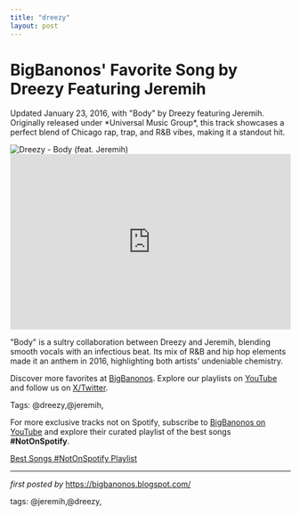 ```yaml
---
title: "dreezy"
layout: post
---
```

<!-- Post Title -->
<h1 >BigBanonos' Favorite Song by Dreezy Featuring Jeremih</h1> <!-- Introductory Text -->
<p >Updated January 23, 2016, with "Body" by Dreezy featuring Jeremih. Originally released under *Universal Music Group*, this track showcases a perfect blend of Chicago rap, trap, and R&B vibes, making it a standout hit.</p> <!-- Featured Image -->
<div > <img src="https://thisisrnb.com/wp-content/uploads/2016/05/dreezy-jeremih-body.jpg" alt="Dreezy - Body (feat. Jeremih)" />
</div> <!-- YouTube Video Embed -->
<div > <iframe width="100%" height="315" src="https://www.youtube.com/embed/rfcFwk37Bls" title="Dreezy - Body ft. Jeremih" frameborder="0" allow="accelerometer; autoplay; clipboard-write; encrypted-media; gyroscope; picture-in-picture; web-share" referrerpolicy="strict-origin-when-cross-origin" allowfullscreen></iframe>
</div> <!-- Song Information -->
<div > <p>"Body" is a sultry collaboration between Dreezy and Jeremih, blending smooth vocals with an infectious beat. Its mix of R&B and hip hop elements made it an anthem in 2016, highlighting both artists' undeniable chemistry.</p>
</div> <!-- Footer Links -->
<div > <p>Discover more favorites at <a href="https://bigbanonos.blogspot.com/" target="_blank">BigBanonos</a>. Explore our playlists on <a href="https://www.youtube.com/@BigBanonos" target="_blank">YouTube</a> and follow us on <a href="https://x.com/bigbanonos" target="_blank">X/Twitter</a>.</p>
</div> <!-- Tags -->
<p >Tags: @dreezy,@jeremih,</p>


<!--Subscribe and Playlist Links-->
<div>
    <p>For more exclusive tracks not on Spotify, subscribe to <a href="https://www.youtube.com/@BigBanonos" target="_blank">BigBanonos on YouTube</a> and explore their curated playlist of the best songs <strong>#NotOnSpotify</strong>.</p>
    <p><a href="https://www.youtube.com/playlist?list=PLtuNtuTatqI0kFahUCbtbfenC_ET5O_tr" target="_blank">Best Songs #NotOnSpotify Playlist<br /></a></p></div>

<hr />

<p><em>first posted by</em> <a href="https://bigbanonos.blogspot.com/" rel="noopener" target="_new">https://bigbanonos.blogspot.com/</a></p>

<p>tags: @jeremih,@dreezy,</p>
